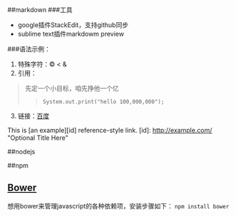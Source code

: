 ##markdown
###工具
* google插件StackEdit，支持github同步
* sublime text插件markdowm preview

###语法示例：
 1. 特殊字符：&copy;  &lt;  &amp;
 2. 引用：
 > 先定一个小目标，咱先挣他一个亿
 > > `System.out.print("hello 100,000,000");`

 3. 链接：[百度](http://www.baidu.com)

This is [an example][id] reference-style link.
[id]: http://example.com/  "Optional Title Here"

##nodejs

##npm
## [Bower](https://bower.io/)
想用bower来管理javascript的各种依赖项，安装步骤如下：
`npm install bower`
